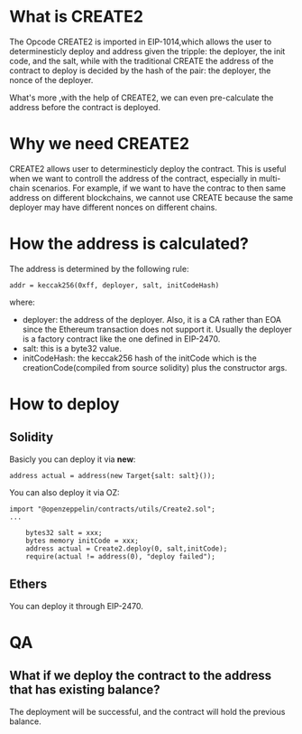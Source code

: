 # What is CREATE2

The Opcode CREATE2 is imported in EIP-1014,which allows the user to determinesticly deploy and address given the tripple: the deployer, the init code, and the salt, while with the traditional CREATE the address of the contract to deploy is decided by the hash of the pair: the deployer, the nonce of the deployer. 


What's more ,with the help of CREATE2, we can even pre-calculate the address before the contract is deployed.

# Why we need CREATE2

CREATE2 allows user to determinesticly deploy the contract. This is useful when we want to controll the address of the contract, especially in multi-chain scenarios. For example, if we want to have the contrac to then same address on different blockchains, we cannot use CREATE because the same deployer may have different nonces on different chains.

# How the address is calculated?

The address is determined by the following rule:

```
addr = keccak256(0xff, deployer, salt, initCodeHash)
```

where:
- deployer: the address of the deployer. Also, it is a CA rather than EOA since the Ethereum transaction does not support it. Usually the deployer is a factory contract like the one defined in EIP-2470.
- salt: this is a byte32 value.
- initCodeHash: the keccak256 hash of the initCode which is the creationCode(compiled from source solidity) plus the constructor args.

# How to deploy

## Solidity

Basicly you can deploy it via **new**:

```
address actual = address(new Target{salt: salt}());

```

You can also deploy it via OZ:

```
import "@openzeppelin/contracts/utils/Create2.sol";
...

    bytes32 salt = xxx;
    bytes memory initCode = xxx;
    address actual = Create2.deploy(0, salt,initCode);
    require(actual != address(0), "deploy failed");

```
## Ethers

You can deploy it through EIP-2470.

# QA

## What if we deploy the contract to the address that has existing balance? 

The deployment will be successful, and the contract will hold the previous balance.
